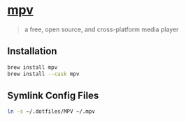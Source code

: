 # [mpv](https://mpv.io/)

> a free, open source, and cross-platform media player

## Installation

```bash
brew install mpv
brew install --cask mpv
```

## Symlink Config Files

```bash
ln -s ~/.dotfiles/MPV ~/.mpv
```
